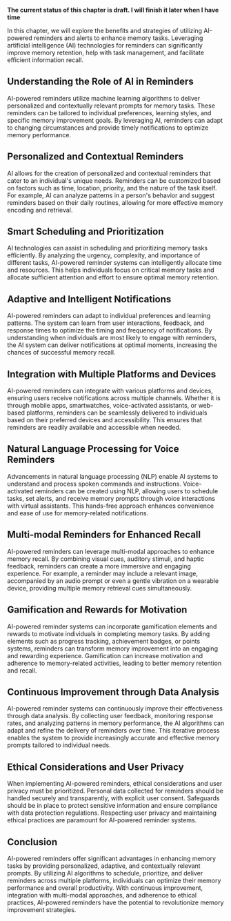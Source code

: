 **The current status of this chapter is draft. I will finish it later when I have time**

In this chapter, we will explore the benefits and strategies of utilizing AI-powered reminders and alerts to enhance memory tasks. Leveraging artificial intelligence (AI) technologies for reminders can significantly improve memory retention, help with task management, and facilitate efficient information recall.

Understanding the Role of AI in Reminders
-----------------------------------------

AI-powered reminders utilize machine learning algorithms to deliver personalized and contextually relevant prompts for memory tasks. These reminders can be tailored to individual preferences, learning styles, and specific memory improvement goals. By leveraging AI, reminders can adapt to changing circumstances and provide timely notifications to optimize memory performance.

Personalized and Contextual Reminders
-------------------------------------

AI allows for the creation of personalized and contextual reminders that cater to an individual's unique needs. Reminders can be customized based on factors such as time, location, priority, and the nature of the task itself. For example, AI can analyze patterns in a person's behavior and suggest reminders based on their daily routines, allowing for more effective memory encoding and retrieval.

Smart Scheduling and Prioritization
-----------------------------------

AI technologies can assist in scheduling and prioritizing memory tasks efficiently. By analyzing the urgency, complexity, and importance of different tasks, AI-powered reminder systems can intelligently allocate time and resources. This helps individuals focus on critical memory tasks and allocate sufficient attention and effort to ensure optimal memory retention.

Adaptive and Intelligent Notifications
--------------------------------------

AI-powered reminders can adapt to individual preferences and learning patterns. The system can learn from user interactions, feedback, and response times to optimize the timing and frequency of notifications. By understanding when individuals are most likely to engage with reminders, the AI system can deliver notifications at optimal moments, increasing the chances of successful memory recall.

Integration with Multiple Platforms and Devices
-----------------------------------------------

AI-powered reminders can integrate with various platforms and devices, ensuring users receive notifications across multiple channels. Whether it is through mobile apps, smartwatches, voice-activated assistants, or web-based platforms, reminders can be seamlessly delivered to individuals based on their preferred devices and accessibility. This ensures that reminders are readily available and accessible when needed.

Natural Language Processing for Voice Reminders
-----------------------------------------------

Advancements in natural language processing (NLP) enable AI systems to understand and process spoken commands and instructions. Voice-activated reminders can be created using NLP, allowing users to schedule tasks, set alerts, and receive memory prompts through voice interactions with virtual assistants. This hands-free approach enhances convenience and ease of use for memory-related notifications.

Multi-modal Reminders for Enhanced Recall
-----------------------------------------

AI-powered reminders can leverage multi-modal approaches to enhance memory recall. By combining visual cues, auditory stimuli, and haptic feedback, reminders can create a more immersive and engaging experience. For example, a reminder may include a relevant image, accompanied by an audio prompt or even a gentle vibration on a wearable device, providing multiple memory retrieval cues simultaneously.

Gamification and Rewards for Motivation
---------------------------------------

AI-powered reminder systems can incorporate gamification elements and rewards to motivate individuals in completing memory tasks. By adding elements such as progress tracking, achievement badges, or points systems, reminders can transform memory improvement into an engaging and rewarding experience. Gamification can increase motivation and adherence to memory-related activities, leading to better memory retention and recall.

Continuous Improvement through Data Analysis
--------------------------------------------

AI-powered reminder systems can continuously improve their effectiveness through data analysis. By collecting user feedback, monitoring response rates, and analyzing patterns in memory performance, the AI algorithms can adapt and refine the delivery of reminders over time. This iterative process enables the system to provide increasingly accurate and effective memory prompts tailored to individual needs.

Ethical Considerations and User Privacy
---------------------------------------

When implementing AI-powered reminders, ethical considerations and user privacy must be prioritized. Personal data collected for reminders should be handled securely and transparently, with explicit user consent. Safeguards should be in place to protect sensitive information and ensure compliance with data protection regulations. Respecting user privacy and maintaining ethical practices are paramount for AI-powered reminder systems.

Conclusion
----------

AI-powered reminders offer significant advantages in enhancing memory tasks by providing personalized, adaptive, and contextually relevant prompts. By utilizing AI algorithms to schedule, prioritize, and deliver reminders across multiple platforms, individuals can optimize their memory performance and overall productivity. With continuous improvement, integration with multi-modal approaches, and adherence to ethical practices, AI-powered reminders have the potential to revolutionize memory improvement strategies.
